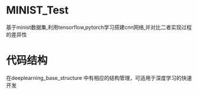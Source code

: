 # MINIST_Test
基于minist数据集,利用tensorflow,pytorch学习搭建cnn网络,并对比二者实现过程的差异性

# 代码结构
   在deeplearning_base_structure 中有相应的结构管理，可适用于深度学习的快速开发